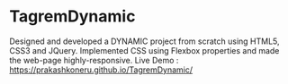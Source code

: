 # TagremDynamic
Designed and developed a DYNAMIC project from scratch using HTML5, CSS3 and JQuery. Implemented CSS using Flexbox properties and
made the web-page highly-responsive.
Live Demo :  https://prakashkoneru.github.io/TagremDynamic/
